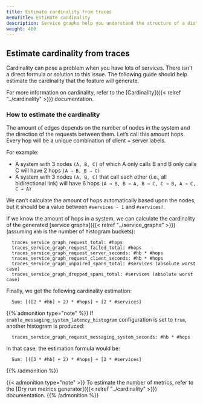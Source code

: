 ```yaml
---
title: Estimate cardinality from traces
menuTitle: Estimate cardinality
description: Service graphs help you understand the structure of a distributed system and the connections and dependencies between its components.
weight: 400
---
```


## Estimate cardinality from traces

Cardinality can pose a problem when you have lots of services.
There isn't a direct formula or solution to this issue.
The following guide should help estimate the cardinality that the feature will generate.

For more information on cardinality, refer to the [Cardinality]({{< relref "../cardinality" >}}) documentation.

### How to estimate the cardinality

The amount of edges depends on the number of nodes in the system and the direction of the requests between them.
Let’s call this amount hops. Every hop will be a unique combination of client + server labels.

For example:

- A system with 3 nodes `(A, B, C)` of which A only calls B and B only calls C will have 2 hops `(A → B, B → C)`
- A system with 3 nodes `(A, B, C)` that call each other (i.e., all bidirectional link) will have 6 hops `(A → B, B → A, B → C, C → B, A → C, C → A)`

We can’t calculate the amount of hops automatically based upon the nodes,
but it should be a value between `#services - 1` and `#services!`.

If we know the amount of hops in a system, we can calculate the cardinality of the generated
[service graphs]({{< relref "../service_graphs" >}}) (assuming `#hb` is the number of histogram buckets):

```
  traces_service_graph_request_total: #hops
  traces_service_graph_request_failed_total: #hops
  traces_service_graph_request_server_seconds: #hb * #hops
  traces_service_graph_request_client_seconds: #hb * #hops
  traces_service_graph_unpaired_spans_total: #services (absolute worst case)
  traces_service_graph_dropped_spans_total: #services (absolute worst case)
```

Finally, we get the following cardinality estimation:

```
  Sum: [([2 * #hb] + 2) * #hops] + [2 * #services]
```

{{% admonition type="note" %}}
If `enable_messaging_system_latency_histogram` configuration is set to `true`, another histogram is produced:

```
  traces_service_graph_request_messaging_system_seconds: #hb * #hops
```

In that case, the estimation formula would be:

```
  Sum: [([3 * #hb] + 2) * #hops] + [2 * #services]
```

{{% /admonition %}}

{{< admonition type="note" >}}
To estimate the number of metrics, refer to the [Dry run metrics generator]({{< relref "../cardinality" >}}) documentation.
{{% /admonition %}}